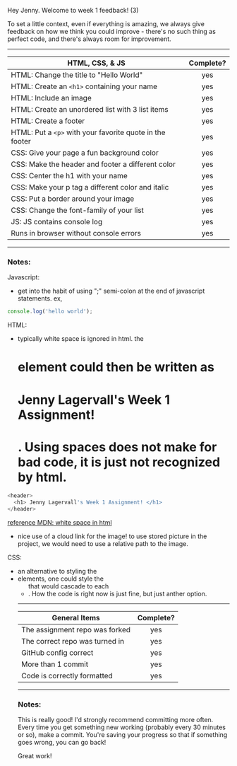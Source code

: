 Hey Jenny. Welcome to week 1 feedback! (3)

To set a little context, even if everything is amazing, we always give feedback on how we think you could improve - there's no such thing as perfect code, and there's always room for improvement.

---

| HTML, CSS, & JS                                          | Complete? |
| -------------------------------------------------------- | :-------: |
| HTML: Change the title to "Hello World"                  |    yes    |
| HTML: Create an `<h1>` containing your name              |    yes    |
| HTML: Include an image                                   |    yes    |
| HTML: Create an unordered list with 3 list items         |    yes    |
| HTML: Create a footer                                    |    yes    |
| HTML: Put a `<p>` with your favorite quote in the footer |    yes    |
| CSS: Give your page a fun background color               |    yes    |
| CSS: Make the header and footer a different color        |    yes    |
| CSS: Center the h1 with your name                        |    yes    |
| CSS: Make your p tag a different color and italic        |    yes    |
| CSS: Put a border around your image                      |    yes    |
| CSS: Change the font-family of your list                 |    yes    |
| JS: JS contains console log                              |    yes    |
| Runs in browser without console errors                   |    yes    |

---

### Notes:

Javascript:

- get into the habit of using ";" semi-colon at the end of javascript statements. ex,

```js
console.log('hello world');
```

HTML:

- typically white space is ignored in html. the <h1> element could then be written as <h1>Jenny Lagervall's Week 1 Assignment!<h1> . Using spaces does not make for bad code, it is just not recognized by html.

```js
<header>
  <h1> Jenny Lagervall's Week 1 Assignment! </h1>
</header>
```

[reference MDN: white space in html](https://developer.mozilla.org/en-US/docs/Web/API/Document_Object_Model/Whitespace#html_largely_ignores_whitespace)

- nice use of a cloud link for the image! to use stored picture in the project, we would need to use a relative path to the image.

CSS:

- an alternative to styling the <li> elements, one could style the <ul> that would cascade to each <li>. How the code is right now is just fine, but just anther option.

---

| General Items                  | Complete? |
| ------------------------------ | :-------: |
| The assignment repo was forked |    yes    |
| The correct repo was turned in |    yes    |
| GitHub config correct          |    yes    |
| More than 1 commit             |    yes    |
| Code is correctly formatted    |    yes    |

---

### Notes:

This is really good! I'd strongly recommend committing more often. Every time you get something new working (probably every 30 minutes or so), make a commit. You're saving your progress so that if something goes wrong, you can go back!

Great work!
